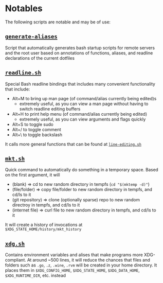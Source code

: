 # Notables

The following scripts are notable and may be of use:

## [`generate-aliases`](/os-unix/scripts/lib/util-generate-aliases.sh)

Script that automatically generates bash startup scripts
for remote servers and the root user based on annotations of functions, aliases, and readline declarations
of the current dotfiles

## [`readline.sh`](/os-unix/config-shell/.config/bash/modules)

Special Bash readline bindings that includes many convenient functionality that include:

- Alt+M to bring up man page (of command/alias currently being edited)s
  - extremely useful, as you can view a man page without having to switch readline editing buffers
- Alt+H to print help menu (of command/alias currently being edited)
  - extremely useful, as you can view arguments and flags quickly
- Alt+S to toggle sudo
- Alt+/ to toggle comment
- Alt+\ to toggle backslash

It calls more general functions that can be found at [`line-editing.sh`](/os-unix/config-shell/.config/shell/modules/common/line-editing.sh)

## [`mkt.sh`](/os-unix/config-shell/.config/shell/modules/functions/mkt.sh)

Quick command to automatically do something in a temporary space. Based on the first argument, it will

- (blank) => cd to new random directory in tempfs (`cd "$(mktemp -d)"`)
- (file/folder) => copy file/folder to new random directory in tempfs, and cd/ls to it
- (git repository) => clone (optionally sparse) repo to new random directroy in tempfs, and cd/ls to it
- (internet file) => curl file to new random directory in tempfs, and cd/ls to it

It will create a history of invocations at `$XDG_STATE_HOME/history/mkt_history`

## [`xdg.sh`](/os-unix/config-shell/.config/shell/modules/xdg.sh)

Contains environment variables and alises that make programs more XDG-compliant. At around ~500 lines, it will reduce the chances that files and folders such as `.go`, `.z`, `.wine`, `.rvm` will be created in your home directory. It places them in `$XDG_CONFIG_HOME`, `$XDG_STATE_HOME`, `$XDG_DATA_HOME`, `$XDG_RUNTIME_DIR`, etc. instead
